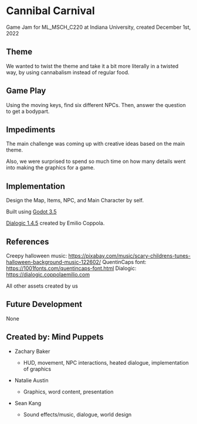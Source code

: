 # Cannibal Carnival

Game Jam for ML_MSCH_C220 at Indiana University, created December 1st, 2022

## Theme

We wanted to twist the theme and take it a bit more literally in a twisted way, by using cannabalism instead of regular food.

## Game Play

Using the moving keys, find six different NPCs. Then, answer the question to get a bodypart.

## Impediments

The main challenge was coming up with creative ideas based on the main theme.

Also, we were surprised to spend so much time on how many details went into making the graphics for a game.

## Implementation

Design the Map, Items, NPC, and Main Character by self.

Built using [Godot 3.5](https://godotengine.org/download)

[Dialogic 1.4.5](https://github.com/coppolaemilio/dialogic) created by Emilio Coppola.

## References


Creepy halloween music: https://pixabay.com/music/scary-childrens-tunes-halloween-background-music-122602/
QuentinCaps font: https://1001fonts.com/quentincaps-font.html
Dialogic: https://dialogic.coppolaemilio.com

All other assets created by us
## Future Development
None

## Created by: Mind Puppets

* Zachary Baker

  * HUD, movement, NPC interactions, heated dialogue, implementation of graphics
  
* Natalie Austin
  
  * Graphics, word content, presentation

* Sean Kang

  * Sound effects/music, dialogue, world design
